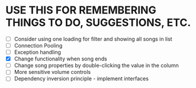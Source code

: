 # USE THIS FOR REMEMBERING THINGS TO DO, SUGGESTIONS, ETC.
- [ ] Consider using one loading for filter and showing all songs in list 
- [ ] Connection Pooling
- [ ] Exception handling
- [X] Change functionality when song ends
- [ ] Change song properties by double-clicking the value in the column
- [ ] More sensitive volume controls
- [ ] Dependency inversion principle - implement interfaces